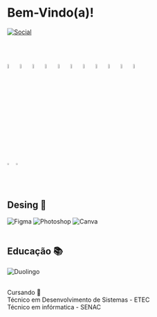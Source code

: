 # Bem-Vindo(a)! #
[![Social](https://img.shields.io/badge/LinkedIn-0077B5?style=for-the-badge&logo=linkedin&logoColor=white)](https://www.linkedin.com/in/jermeson-ferreira/)

<br><br>
<div>
    <img width="5%" src="https://cdn.jsdelivr.net/gh/devicons/devicon@latest/icons/java/java-original-wordmark.svg" />
    <img width="5%" src="https://cdn.jsdelivr.net/gh/devicons/devicon@latest/icons/spring/spring-original-wordmark.svg" />
    <img width="5%" src="https://cdn.jsdelivr.net/gh/devicons/devicon@latest/icons/android/android-plain-wordmark.svg" />
    <img width="5%" src="https://cdn.jsdelivr.net/gh/devicons/devicon@latest/icons/html5/html5-plain-wordmark.svg" />
    <img width="5%" src="https://cdn.jsdelivr.net/gh/devicons/devicon@latest/icons/css3/css3-original-wordmark.svg" />
    <img width="5%" src="https://cdn.jsdelivr.net/gh/devicons/devicon@latest/icons/javascript/javascript-original.svg" />
    <img width="5%" src="https://cdn.jsdelivr.net/gh/devicons/devicon@latest/icons/bootstrap/bootstrap-original.svg" />
    <img width="5%" src="https://cdn.jsdelivr.net/gh/devicons/devicon@latest/icons/python/python-original-wordmark.svg" />
    <img width="5%" src="https://cdn.jsdelivr.net/gh/devicons/devicon@latest/icons/mysql/mysql-original-wordmark.svg" />
    <img width="5%" src="https://cdn.jsdelivr.net/gh/devicons/devicon@latest/icons/linux/linux-original.svg" />
    <img width="5%" src="https://cdn.jsdelivr.net/gh/devicons/devicon@latest/icons/arduino/arduino-original-wordmark.svg" />
</div>
<br><br>
<div style="display:flex;">
<a href="https://github.com/anuraghazra/github-readme-stats">
  <img width="45%" src="https://github-readme-stats.vercel.app/api?username=jermesonf&theme=dracula" />
</a>

<a href="https://github.com/anuraghazra/convoychat">
  <img width="45%" src="https://github-readme-stats.vercel.app/api/top-langs?username=jermesonf&layout=compact&langs_count=8&card_width=320&theme=dracula" />
</a>
</div>
<br><br>
    <h2>Desing 🎨</h2>
    <img text-align="center" src="https://img.shields.io/badge/Figma-F24E1E?style=for-the-badge&logo=figma&logoColor=white" alt="Figma" />
    <img text-align="center" src="https://img.shields.io/badge/Adobe%20Photoshop-31A8FF?style=for-the-badge&logo=Adobe%20Photoshop&logoColor=black" alt="Photoshop" />
    <img text-align="center" src="https://img.shields.io/badge/Canva-%2300C4CC.svg?&style=for-the-badge&logo=Canva&logoColor=white" alt="Canva" />
    <br/><br/>
    <h2>Educação 📚</h2>
    <img text-align="center" src="https://img.shields.io/badge/Duolingo-58CC02?style=for-the-badge&logo=Duolingo&logoColor=white" alt="Duolingo" /><br/><br/>
    <p>Cursando 🎒<br/> 
    Técnico em Desenvolvimento de Sistemas - ETEC<br/>
    Técnico em infórmatica - SENAC</p>
</div>





